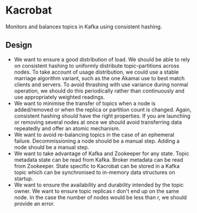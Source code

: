 Kacrobat
========

Monitors and balances topics in Kafka using consistent hashing.

Design
------

* We want to ensure a good distribution of load. We should be able to rely on consistent hashing to uniformly distribute topic-partitions across nodes. To take account of usage distribution, we could use a stable marriage algorithm variant, such as the one Akamai use to best match clients and servers. To avoid thrashing with use variance during normal operation, we should do this periodically rather than continuously and use appropriately weighted readings.
* We want to minimise the transfer of topics when a node is added/removed or when the replica or partition count is changed. Again, consistent hashing should have the right properties. If you are launching or removing several nodes at once we should avoid transferring data repeatedly and offer an atomic mechanism.
* We want to avoid re-balancing topics in the case of an ephemeral failure. Decommissioning a node should be a manual step. Adding a node should be a manual step.
* We want to take advantage of Kafka and Zookeeper for any state. Topic metadata state can be read from Kafka. Broker metadata can be read from Zookeeper. State specific to Kacrobat can be stored in a Kafka topic which can be synchronised to in-memory data structures on startup.
* We want to ensure the availability and durability intended by the topic owner. We want to ensure topic replicas r don't end up on the same node. In the case the number of nodes would be less than r, we should provide an error.
